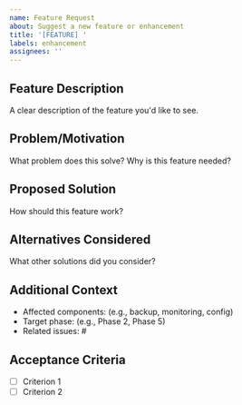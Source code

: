 ```yaml
---
name: Feature Request
about: Suggest a new feature or enhancement
title: '[FEATURE] '
labels: enhancement
assignees: ''
---
```


## Feature Description
A clear description of the feature you'd like to see.

## Problem/Motivation
What problem does this solve? Why is this feature needed?

## Proposed Solution
How should this feature work?

## Alternatives Considered
What other solutions did you consider?

## Additional Context
- Affected components: (e.g., backup, monitoring, config)
- Target phase: (e.g., Phase 2, Phase 5)
- Related issues: #

## Acceptance Criteria
- [ ] Criterion 1
- [ ] Criterion 2
